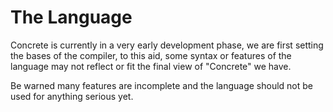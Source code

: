 # The Language

Concrete is currently in a very early development phase, we are first setting the bases of the compiler, to this aid, some
syntax or features of the language may not reflect or fit the final view of "Concrete" we have.

Be warned many features are incomplete and the language should not be used for anything serious yet.
